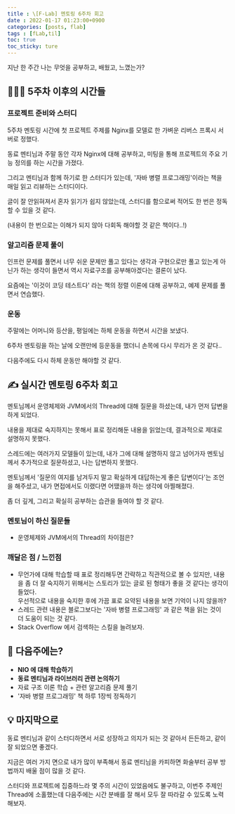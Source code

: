 ```yaml
---
title : \[F-Lab] 멘토링 6주차 회고
date : 2022-01-17 01:23:00+0900 
categories: [posts, flab]
tags : [fLab,til]
toc: true 
toc_sticky: ture
---
```


지난 한 주간 나는 무엇을 공부하고, 배웠고, 느꼈는가?

## 🏃🏻‍♀️ 5주차 이후의 시간들

### 프로젝트 준비와 스터디
5주차 멘토링 시간에 첫 프로젝트 주제를 Nginx를 모델로 한 가벼운 리버스 프록시 서버로 정했다.

동료 멘티님과 주말 동안 각자 Nginx에 대해 공부하고, 미팅을 통해 프로젝트의 주요 기능 정의를 하는 시간을 가졌다.

그리고 멘티님과 함께 하기로 한 스터디가 있는데, '자바 병렬 프로그래밍'이라는 책을 매일 읽고 리뷰하는 스터디이다.

글이 잘 안읽혀져서 혼자 읽기가 쉽지 않았는데, 스터디를 함으로써 적어도 한 번은 정독할 수 있을 것 같다.

(내용이 한 번으로는 이해가 되지 않아 다회독 해야할 것 같은 책이다..!)


### 알고리즘 문제 풀이
인프런 문제를 풀면서 너무 쉬운 문제만 풀고 있다는 생각과 구현으로만 풀고 있는게 아닌가 하는 생각이 들면서 역시 자료구조를 공부해야겠다는 결론이 났다.

요즘에는 '이것이 코딩 테스트다' 라는 책의 정렬 이론에 대해 공부하고, 예제 문제를 풀면서 연습했다.


### 운동
주말에는 어머니와 등산을, 평일에는 하체 운동을 하면서 시간을 보냈다.

6주차 멘토링을 하는 날에 오랜만에 등운동을 했더니 손목에 다시 무리가 온 것 같다..

다음주에도 다시 하체 운동만 해야할 것 같다.


## ✍ 실시간 멘토링 6주차 회고
멘토님께서 운영체제와 JVM에서의 Thread에 대해 질문을 하셨는데, 내가 먼저 답변을 하게 되었다.

내용을 제대로 숙지하지는 못해서 표로 정리해둔 내용을 읽었는데, 결과적으로 제대로 설명하지 못했다.

스레드에는 여러가지 모델들이 있는데, 내가 그에 대해 설명하지 않고 넘어가자 멘토님께서 추가적으로 질문하셨고, 나는 답변하지 못했다.

멘토님께서 '질문의 여지를 남겨두지 말고 확실하게 대답하는게 좋은 답변이다'는 조언을 해주셨고, 내가 면접에서도 이랬다면 어땠을까 하는 생각에 아찔해졌다.

좀 더 깊게, 그리고 확실히 공부하는 습관을 들여야 할 것 같다.


### 멘토님이 하신 질문들
- 운영체제와 JVM에서의 Thread의 차이점은?


### 깨달은 점 / 느낀점
- 무언가에 대해 학습할 때 표로 정리해두면 간략하고 직관적으로 볼 수 있지만, 내용을 좀 더 잘 숙지하기 위해서는 스토리가 있는 글로 된 형태가 좋을 것 같다는 생각이 들었다.   
  우선적으로 내용을 숙지한 후에 가끔 표로 요약된 내용을 보면 기억이 나지 않을까?
- 스레드 관련 내용은 블로그보다는 '자바 병렬 프로그래밍' 과 같은 책을 읽는 것이 더 도움이 되는 것 같다.
- Stack Overflow 에서 검색하는 스킬을 늘려보자.


## 🎯 다음주에는?
- **NIO 에 대해 학습하기**
- **동료 멘티님과 라이브러리 관련 논의하기**
- 자료 구조 이론 학습 + 관련 알고리즘 문제 풀기
- '자바 병렬 프로그래밍' 책 하루 1장씩 정독하기

## 💡 마지막으로
동료 멘티님과 같이 스터디하면서 서로 성장하고 의지가 되는 것 같아서 든든하고, 같이 잘 되었으면 좋겠다.

지금은 여러 가지 면으로 내가 많이 부족해서 동료 멘티님을 카피하면 화술부터 공부 방법까지 배울 점이 많을 것 같다.

스터디와 프로젝트에 집중하느라 몇 주의 시간이 있었음에도 불구하고, 이번주 주제인 Thread에 소홀했는데 다음주에는 시간 분배를 잘 해서 모두 잘 따라갈 수 있도록 노력해보자.